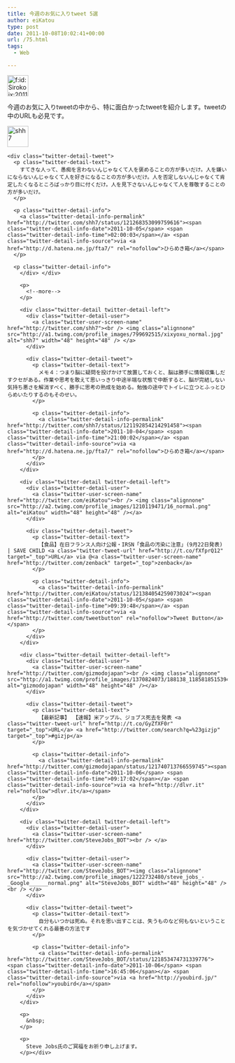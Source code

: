 ```yaml
---
title: 今週のお気に入りtweet 5選
author: eiKatou
type: post
date: 2011-10-08T10:02:41+00:00
url: /75.html
tags:
  - Web

---
```

<div class="section">
  <p>
    <a class="hatena-fotolife" href="http://f.hatena.ne.jp/Sirokoix/20111002193839" target="_blank"><img class="hatena-fotolife hatena-image-left alignnone" title="f:id:Sirokoix:20111002193839p:image:left" src="http://cdn-ak.f.st-hatena.com/images/fotolife/S/Sirokoix/20111002/20111002193839.png" alt="f:id:Sirokoix:20111002193839p:image:left" width="48" height="48" /></a>
  </p>
  
  <p>
    今週のお気に入りtweetの中から、特に面白かったtweetを紹介します。tweetの中のURLも必見です。
  </p>
  
  <div class="twitter-detail twitter-detail-left">
    <div class="twitter-detail-user">
      <a class="twitter-user-screen-name" href="http://twitter.com/shh7"> <img class="alignnone" src="http://a1.twimg.com/profile_images/799692515/xixyoxu_normal.jpg" alt="shh7" width="48" height="48" /></a>
    </div>
    
    <div class="twitter-detail-tweet">
      <p class="twitter-detail-text">
        すてきな人って、愚痴を言わないんじゃなくて人を褒めることの方が多いだけ。人を嫌いにならないんじゃなくて人を好きになることの方が多いだけ。人を否定しないんじゃなくて肯定したくなるところばっかり目に付くだけ。人を見下さないんじゃなくて人を尊敬することの方が多いだけ。
      </p>
      
      <p class="twitter-detail-info">
        <a class="twitter-detail-info-permalink" href="http://twitter.com/shh7/status/121268353099759616"><span class="twitter-detail-info-date">2011-10-05</span> <span class="twitter-detail-info-time">02:00:03</span></a> <span class="twitter-detail-info-source">via <a href="http://d.hatena.ne.jp/fta7/" rel="nofollow">ひらめき箱</a></span>
      </p>
      
      <p class="twitter-detail-info">
        </div> </div> 
        
        <p>
          <!--more-->
        </p>
        
        <div class="twitter-detail twitter-detail-left">
          <div class="twitter-detail-user">
            <a class="twitter-user-screen-name" href="http://twitter.com/shh7"><br /> <img class="alignnone" src="http://a1.twimg.com/profile_images/799692515/xixyoxu_normal.jpg" alt="shh7" width="48" height="48" /> </a>
          </div>
          
          <div class="twitter-detail-tweet">
            <p class="twitter-detail-text">
              メモ４：つまり脳に疑問を投げかけて放置しておくと、脳は勝手に情報収集しだすクセがある。作業や思考を敢えて思いっきり中途半端な状態で中断すると、脳が完結しない気持ち悪さを解消すべく、勝手に思考の熟成を始める。勉強の途中でトイレに立つとふっとひらめいたりするのもそのせい。
            </p>
            
            <p class="twitter-detail-info">
              <a class="twitter-detail-info-permalink" href="http://twitter.com/shh7/status/121192854214291458"><span class="twitter-detail-info-date">2011-10-04</span> <span class="twitter-detail-info-time">21:00:02</span></a> <span class="twitter-detail-info-source">via <a href="http://d.hatena.ne.jp/fta7/" rel="nofollow">ひらめき箱</a></span>
            </p>
          </div>
        </div>
        
        <div class="twitter-detail twitter-detail-left">
          <div class="twitter-detail-user">
            <a class="twitter-user-screen-name" href="http://twitter.com/eiKatou"><br /> <img class="alignnone" src="http://a2.twimg.com/profile_images/1210119471/16_normal.png" alt="eiKatou" width="48" height="48" /></a>
          </div>
          
          <div class="twitter-detail-tweet">
            <p class="twitter-detail-text">
              【食品】在日フランス人向け公報・IRSN「食品の汚染に注意」(9月22日発表) | SAVE CHILD <a class="twitter-tweet-url" href="http://t.co/fXfprQ12" target="_top">URL</a> via @<a class="twitter-user-screen-name" href="http://twitter.com/zenback" target="_top">zenback</a>
            </p>
            
            <p class="twitter-detail-info">
              <a class="twitter-detail-info-permalink" href="http://twitter.com/eiKatou/status/121384054259073024"><span class="twitter-detail-info-date">2011-10-05</span> <span class="twitter-detail-info-time">09:39:48</span></a> <span class="twitter-detail-info-source">via <a href="http://twitter.com/tweetbutton" rel="nofollow">Tweet Button</a></span>
            </p>
          </div>
        </div>
        
        <div class="twitter-detail twitter-detail-left">
          <div class="twitter-detail-user">
            <a class="twitter-user-screen-name" href="http://twitter.com/gizmodojapan"><br /> <img class="alignnone" src="http://a1.twimg.com/profile_images/1370824073/188138_118581851539475_3981994_n_normal.jpg" alt="gizmodojapan" width="48" height="48" /></a>
          </div>
          
          <div class="twitter-detail-tweet">
            <p class="twitter-detail-text">
              【最新記事】 【速報】米アップル、ジョブス死去を発表 <a class="twitter-tweet-url" href="http://t.co/GyZfXF0r" target="_top">URL</a> <a href="http://twitter.com/search?q=%23gizjp" target="_top">#gizjp</a>
            </p>
            
            <p class="twitter-detail-info">
              <a class="twitter-detail-info-permalink" href="http://twitter.com/gizmodojapan/status/121740713766559745"><span class="twitter-detail-info-date">2011-10-06</span> <span class="twitter-detail-info-time">09:17:02</span></a> <span class="twitter-detail-info-source">via <a href="http://dlvr.it" rel="nofollow">dlvr.it</a></span>
            </p>
          </div>
        </div>
        
        <div class="twitter-detail twitter-detail-left">
          <div class="twitter-detail-user">
            <a class="twitter-user-screen-name" href="http://twitter.com/SteveJobs_BOT"><br /> </a>
          </div>
          
          <div class="twitter-detail-user">
            <a class="twitter-user-screen-name" href="http://twitter.com/SteveJobs_BOT"><img class="alignnone" src="http://a2.twimg.com/profile_images/1222732480/steve_jobs_-_Google______normal.png" alt="SteveJobs_BOT" width="48" height="48" /><br /> </a>
          </div>
          
          <div class="twitter-detail-tweet">
            <p class="twitter-detail-text">
              自分もいつかは死ぬ。それを思い出すことは、失うものなど何もないということを気づかせてくれる最善の方法です
            </p>
            
            <p class="twitter-detail-info">
              <a class="twitter-detail-info-permalink" href="http://twitter.com/SteveJobs_BOT/status/121853474731339776"><span class="twitter-detail-info-date">2011-10-06</span> <span class="twitter-detail-info-time">16:45:06</span></a> <span class="twitter-detail-info-source">via <a href="http://youbird.jp/" rel="nofollow">youbird</a></span>
            </p>
          </div>
        </div>
        
        <p>
          &nbsp;
        </p>
        
        <p>
          Steve Jobs氏のご冥福をお祈り申し上げます。
        </p></div>
